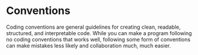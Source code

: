 # Conventions
Coding conventions are general guidelines for creating clean, readable, structured, and interpretable code. While you can make a program following no coding conventions that works well, following some form of conventions can make mistakes less likely and collaboration much, much easier.
